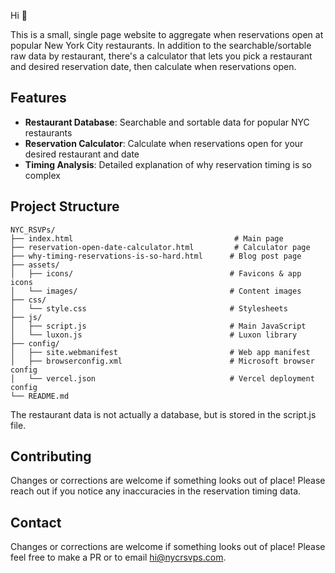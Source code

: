 Hi 👋

This is a small, single page website to aggregate when 
reservations open at popular New York City restaurants. In 
addition to the searchable/sortable raw data by restaurant, 
there's a calculator that lets you pick a restaurant and desired 
reservation date, then calculate when reservations open.

## Features

- **Restaurant Database**: Searchable and sortable data for popular NYC restaurants
- **Reservation Calculator**: Calculate when reservations open for your desired restaurant and date
- **Timing Analysis**: Detailed explanation of why reservation timing is so complex

## Project Structure

```
NYC_RSVPs/
├── index.html                                    # Main page
├── reservation-open-date-calculator.html         # Calculator page  
├── why-timing-reservations-is-so-hard.html      # Blog post page
├── assets/
│   ├── icons/                                   # Favicons & app icons
│   └── images/                                  # Content images
├── css/
│   └── style.css                                # Stylesheets
├── js/
│   ├── script.js                                # Main JavaScript
│   └── luxon.js                                 # Luxon library
├── config/
│   ├── site.webmanifest                         # Web app manifest
│   ├── browserconfig.xml                        # Microsoft browser config
│   └── vercel.json                              # Vercel deployment config
└── README.md
```

The restaurant data is not actually a database, but is stored in the script.js file.

## Contributing

Changes or corrections are welcome if something looks out of place! Please reach out if you notice any inaccuracies in the reservation timing data.

## Contact

Changes or corrections are welcome if something looks out of place! Please feel free to make a PR or to email hi@nycrsvps.com.
